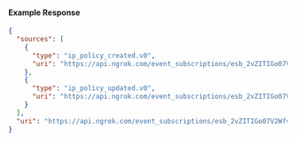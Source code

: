<!-- Code generated for API Clients. DO NOT EDIT. -->
#### Example Response
```json
{
  "sources": [
    {
      "type": "ip_policy_created.v0",
      "uri": "https://api.ngrok.com/event_subscriptions/esb_2vZITIGo07V2WfvzE7doEahNjKO/sources/ip_policy_created.v0"
    },
    {
      "type": "ip_policy_updated.v0",
      "uri": "https://api.ngrok.com/event_subscriptions/esb_2vZITIGo07V2WfvzE7doEahNjKO/sources/ip_policy_updated.v0"
    }
  ],
  "uri": "https://api.ngrok.com/event_subscriptions/esb_2vZITIGo07V2WfvzE7doEahNjKO/sources"
}

